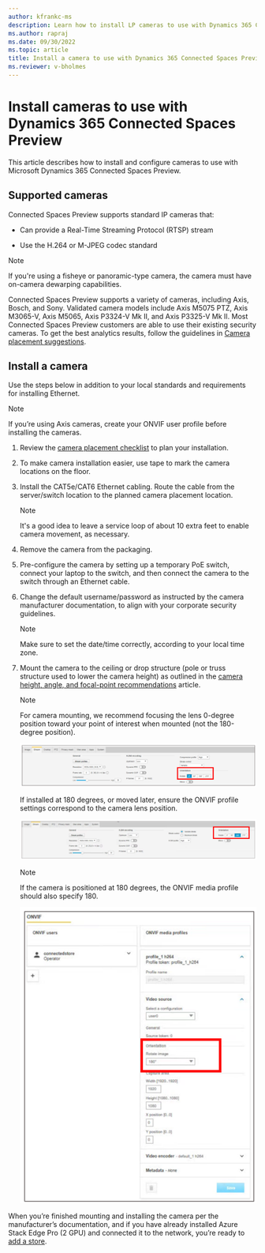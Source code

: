 ```yaml
---
author: kfrankc-ms
description: Learn how to install LP cameras to use with Dynamics 365 Connected Spaces Preview
ms.author: rapraj
ms.date: 09/30/2022
ms.topic: article
title: Install a camera to use with Dynamics 365 Connected Spaces Preview
ms.reviewer: v-bholmes
---
```


# Install cameras to use with Dynamics 365 Connected Spaces Preview

This article describes how to install and configure cameras to use with Microsoft Dynamics 365 Connected Spaces Preview.

## Supported cameras

Connected Spaces Preview supports standard IP cameras that:

- Can provide a Real-Time Streaming Protocol (RTSP) stream 

- Use the H.264 or M-JPEG codec standard

> [!NOTE]
> If you're using a fisheye or panoramic-type camera, the camera must have on-camera dewarping capabilities.

Connected Spaces Preview supports a variety of cameras, including Axis, Bosch, and Sony. Validated camera models include Axis M5075 PTZ, Axis M3065-V, Axis M5065, Axis P3324-V Mk II, and Axis P3325-V Mk II. Most Connected Spaces Preview customers are able to use their existing security cameras. To get the best analytics results, follow the guidelines in [Camera placement suggestions](camera-placement-recommendations.md).
   
## Install a camera	

Use the steps below in addition to your local standards and requirements for installing Ethernet.

> [!NOTE]
> If you’re using Axis cameras, create your ONVIF user profile before installing the cameras.

1. Review the [camera placement checklist](camera-placement-checklist.md) to plan your installation.

2. To make camera installation easier, use tape to mark the camera locations on the floor.

3. Install the CAT5e/CAT6 Ethernet cabling. Route the cable from the server/switch location to the planned camera placement location.

    > [!NOTE] 
    > It's a good idea to leave a service loop of about 10 extra feet to enable camera movement, as necessary.
    
4.	Remove the camera from the packaging.

5.	Pre-configure the camera by setting up a temporary PoE switch, connect your laptop to the switch, and then connect the camera to the switch through an Ethernet cable.

6.	Change the default username/password as instructed by the camera manufacturer documentation, to align with your corporate security guidelines.

    > [!NOTE] 
    > Make sure to set the date/time correctly, according to your local time zone.
  
7.	Mount the camera to the ceiling or drop structure (pole or truss structure used to lower the camera height) as outlined in the [camera height, angle, and focal-point recommendations](camera-placement-recommendations.md) article.

    > [!NOTE] 
    > For camera mounting, we recommend focusing the lens 0-degree position toward your point of interest when mounted (not the 180-degree position).
   
    ![O-degree camera position.](media/orientation-0.PNG "0-degree camera position")
 
    If installed at 180 degrees, or moved later, ensure the ONVIF profile settings correspond to the camera lens position. 
   
    ![180-degree camera position.](media/orientation-180.PNG "180-degree camera position")
 
    > [!NOTE]  
    > If the camera is positioned at 180 degrees, the ONVIF media profile should also specify 180.
   
    ![ONVIF media profile.](media/ONVIF.PNG "ONVIF media profile")
 
When you’re finished mounting and installing the camera per the manufacturer’s documentation, and if you have already installed Azure Stack Edge Pro (2 GPU) and connected it to the network, you’re ready to [add a store](store-create.md).
